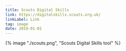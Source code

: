 ```yaml
---
title: Scouts Digital Skills
link: https://digitalskills.scouts.org.uk/
linkLabel: Link
tag: image
date: 2019-01-01
---
```


{% image "./scouts.png", "Scouts Digital Skills tool" %}
